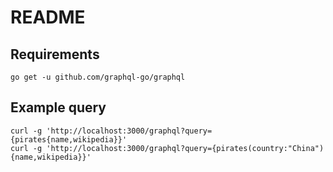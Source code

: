 # README

## Requirements

```shell
go get -u github.com/graphql-go/graphql
```

## Example query

```shell
curl -g 'http://localhost:3000/graphql?query={pirates{name,wikipedia}}'
curl -g 'http://localhost:3000/graphql?query={pirates(country:"China"){name,wikipedia}}'
```